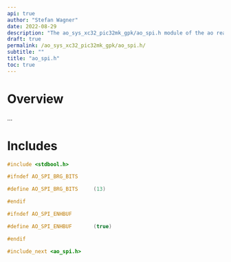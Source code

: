 ```yaml
---
api: true
author: "Stefan Wagner"
date: 2022-08-29
description: "The ao_sys_xc32_pic32mk_gpk/ao_spi.h module of the ao real-time operating system."
draft: true
permalink: /ao_sys_xc32_pic32mk_gpk/ao_spi.h/ 
subtitle: ""
title: "ao_spi.h"
toc: true
---
```


# Overview

...

# Includes

```c
#include <stdbool.h>

#ifndef AO_SPI_BRG_BITS

#define AO_SPI_BRG_BITS     (13)

#endif

#ifndef AO_SPI_ENHBUF

#define AO_SPI_ENHBUF       (true)

#endif

#include_next <ao_spi.h>

```
